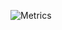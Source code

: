 ![Metrics](https://metrics.lecoq.io/guillerpsanchez?template=classic&activity=1&introduction=1&activity.limit=5&activity.days=14&activity.filter=all&activity.visibility=all&activity.timestamps=false&introduction.title=true&config.timezone=Europe%2FMadrid)


<!--
**guillerpsanchez/guillerpsanchez** is a ✨ _special_ ✨ repository because its `README.md` (this file) appears on your GitHub profile.

Here are some ideas to get you started:

- 🔭 I’m currently working on ...
- 🌱 I’m currently learning ...
- 👯 I’m looking to collaborate on ...
- 🤔 I’m looking for help with ...
- 💬 Ask me about ...
- 📫 How to reach me: ...
- 😄 Pronouns: ...
- ⚡ Fun fact: ...
-->
